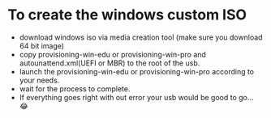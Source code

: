 # To create the windows custom ISO
- download windows iso via media creation tool (make sure you download 64 bit image)
- copy provisioning-win-edu or provisioning-win-pro and autounattend.xml(UEFI or MBR) to the root of the usb.
- launch the provisioning-win-edu or provisioning-win-pro according to your needs.
- wait for the process to complete.
- If everything goes right with out error your usb would be good to go... :joy:







